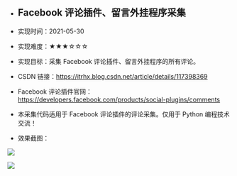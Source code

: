 - ## Facebook 评论插件、留言外挂程序采集

- 实现时间：2021-05-30

- 实现难度：★★★☆☆☆

- 实现目标：采集 Facebook 评论插件、留言外挂程序的所有评论。

- CSDN 链接：https://itrhx.blog.csdn.net/article/details/117398369

- Facebook 评论插件官网：https://developers.facebook.com/products/social-plugins/comments

- 本采集代码适用于 Facebook 评论插件的评论采集。仅用于 Python 编程技术交流！

- 效果截图：

![](https://img-blog.csdnimg.cn/20210530222125607.png)

![](https://img-blog.csdnimg.cn/20210530222125750.png)
